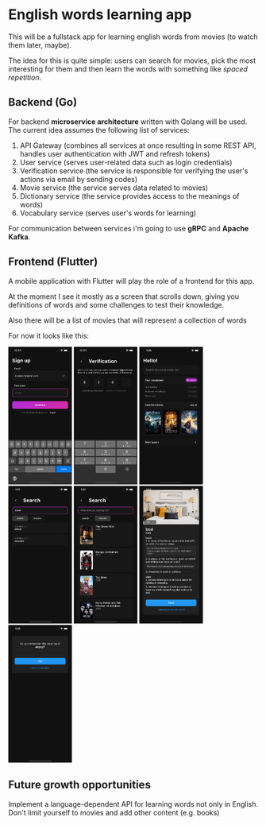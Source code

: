 # English words learning app
This will be a fullstack app for learning english words from movies (to watch them later, maybe).

The idea for this is quite simple: users can search for movies, pick the most interesting for them and then learn the words with something like *spaced repetition*.

## Backend (Go)
For backend **microservice architecture** written with Golang will be used. The current idea assumes the following list of services:  
1. API Gateway (combines all services at once resulting in some REST API, handles user authentication with JWT and refresh tokens)
2. User service (serves user-related data such as login credentials)
3. Verification service (the service is responsible for verifying the user's actions via email by sending codes)
4. Movie service (the service serves data related to movies)
5. Dictionary service (the service provides access to the meanings of words)
6. Vocabulary service (serves user's words for learning)

For communication between services i'm going to use **gRPC** and **Apache Kafka**.

## Frontend (Flutter)
A mobile application with Flutter will play the role of a frontend for this app.

At the moment I see it mostly as a screen that scrolls down, giving you definitions of words and some challenges to test their knowledge.

Also there will be a list of movies that will represent a collection of words

For now it looks like this:

<p float="left">
<img src="preview/signup.png" width="128"/>
<img src="preview/verification.png" width="128"/>
<img src="preview/home.png" width="128"/>
<img src="preview/search_words.png" width="128"/>
<img src="preview/search_movies.png" width="128"/>
<img src="preview/lesson_bed.png" width="128"/>
<img src="preview/do_you_remember.png" width="128"/>
</p>

## Future growth opportunities
Implement a language-dependent API for learning words not only in English.
Don't limit yourself to movies and add other content (e.g. books)